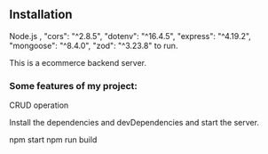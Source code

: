 ## Installation
Node.js ,
"cors": "^2.8.5",
"dotenv": "^16.4.5",
"express": "^4.19.2",
"mongoose": "^8.4.0",
"zod": "^3.23.8"    to run.

This is a ecommerce backend server.

### Some features of my project:
CRUD operation 

Install the dependencies and devDependencies and start the server.

npm start
npm run build
